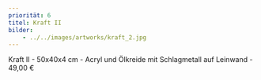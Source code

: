 ```yaml
---
priorität: 6
titel: Kraft II
bilder:
    - ../../images/artworks/kraft_2.jpg
---
```


Kraft II - 50x40x4 cm - Acryl und Ölkreide mit Schlagmetall auf Leinwand - 49,00 €
